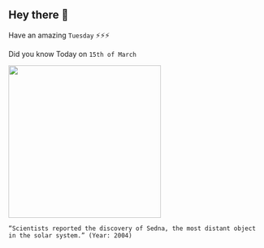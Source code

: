 ## Hey there 👋
Have an amazing `Tuesday` ⚡⚡⚡

Did you know Today on `15th of March`
 
 [<img src="https://science.nasa.gov/files/science-pink/s3fs-public/styles/large/public/mnt/medialibrary/2004/03/15/16mar_sedna_resources/comparison.jpg" width="300" />](https://www.nasa.gov/home/hqnews/2004/mar/HQ_04091_sedna_discovered.html) 
 ```
“Scientists reported the discovery of Sedna, the most distant object in the solar system.” (Year: 2004)
```
